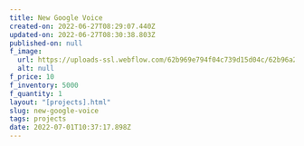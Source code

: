 ```yaml
---
title: New Google Voice
created-on: 2022-06-27T08:29:07.440Z
updated-on: 2022-06-27T08:30:38.803Z
published-on: null
f_image:
  url: https://uploads-ssl.webflow.com/62b969e794f04c739d15d04c/62b96a23cd068d40310a672f_download1.png
  alt: null
f_price: 10
f_inventory: 5000
f_quantity: 1
layout: "[projects].html"
slug: new-google-voice
tags: projects
date: 2022-07-01T10:37:17.898Z
---
```

